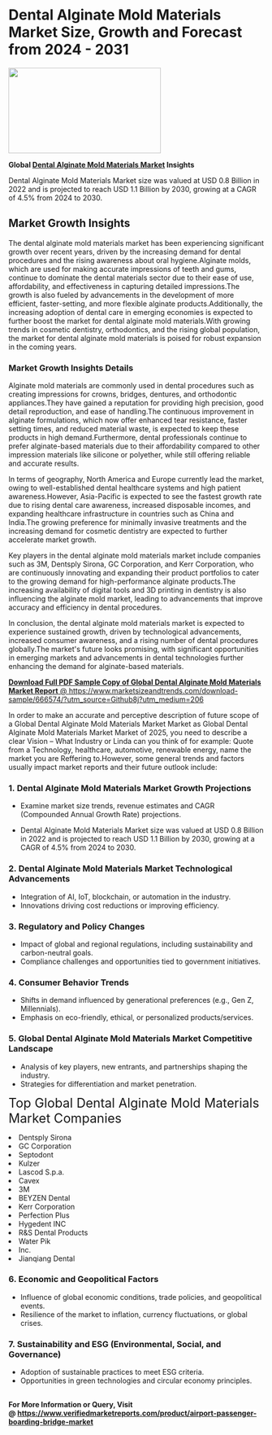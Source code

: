 <H1>Dental Alginate Mold Materials Market Size, Growth and Forecast from 2024 - 2031</H1><img class="aligncenter size-medium wp-image-584254" src="https://thirdeyenews.in/wp-content/uploads/2024/09/Global-Market-Research-300x168.jpeg" alt="" width="300" height="168" /><p><strong>Global&nbsp;<a href="https://www.marketsizeandtrends.com/download-sample/666574/?utm_source=Github8j?utm_medium=206">Dental Alginate Mold Materials Market</a> Insights</strong></p><p>Dental Alginate Mold Materials Market size was valued at USD 0.8 Billion in 2022 and is projected to reach USD 1.1 Billion by 2030, growing at a CAGR of 4.5% from 2024 to 2030.</p><p><h2>Market Growth Insights</h2> <p>The dental alginate mold materials market has been experiencing significant growth over recent years, driven by the increasing demand for dental procedures and the rising awareness about oral hygiene.Alginate molds, which are used for making accurate impressions of teeth and gums, continue to dominate the dental materials sector due to their ease of use, affordability, and effectiveness in capturing detailed impressions.The growth is also fueled by advancements in the development of more efficient, faster-setting, and more flexible alginate products.Additionally, the increasing adoption of dental care in emerging economies is expected to further boost the market for dental alginate mold materials.With growing trends in cosmetic dentistry, orthodontics, and the rising global population, the market for dental alginate mold materials is poised for robust expansion in the coming years.</p> <p><a href="#"></a></p> <h3>Market Growth Insights Details</h3> <p>Alginate mold materials are commonly used in dental procedures such as creating impressions for crowns, bridges, dentures, and orthodontic appliances.They have gained a reputation for providing high precision, good detail reproduction, and ease of handling.The continuous improvement in alginate formulations, which now offer enhanced tear resistance, faster setting times, and reduced material waste, is expected to keep these products in high demand.Furthermore, dental professionals continue to prefer alginate-based materials due to their affordability compared to other impression materials like silicone or polyether, while still offering reliable and accurate results.</p> <p>In terms of geography, North America and Europe currently lead the market, owing to well-established dental healthcare systems and high patient awareness.However, Asia-Pacific is expected to see the fastest growth rate due to rising dental care awareness, increased disposable incomes, and expanding healthcare infrastructure in countries such as China and India.The growing preference for minimally invasive treatments and the increasing demand for cosmetic dentistry are expected to further accelerate market growth.</p> <p>Key players in the dental alginate mold materials market include companies such as 3M, Dentsply Sirona, GC Corporation, and Kerr Corporation, who are continuously innovating and expanding their product portfolios to cater to the growing demand for high-performance alginate products.The increasing availability of digital tools and 3D printing in dentistry is also influencing the alginate mold market, leading to advancements that improve accuracy and efficiency in dental procedures.</p> <p>In conclusion, the dental alginate mold materials market is expected to experience sustained growth, driven by technological advancements, increased consumer awareness, and a rising number of dental procedures globally.The market's future looks promising, with significant opportunities in emerging markets and advancements in dental technologies further enhancing the demand for alginate-based materials.</p> <p><a href="#"></p><p><span class=""><strong>Download Full PDF Sample Copy of Global Dental Alginate Mold Materials Market Report</strong> @ <a href="https://www.marketsizeandtrends.com/download-sample/666574/?utm_source=Github8j?utm_medium=206" target="_blank">https://www.marketsizeandtrends.com/download-sample/666574/?utm_source=Github8j?utm_medium=206</a></span></p><p>In order to make an accurate and perceptive description of future scope of a Global&nbsp;Dental Alginate Mold Materials Market Market as Global&nbsp;Dental Alginate Mold Materials Market Market of 2025, you need to describe a clear Vision &ndash; What Industry or Linda can you think of for example: Quote from a Technology, healthcare, automotive, renewable energy, name the market you are Reffering to.However, some general trends and factors usually impact market reports and their future outlook include:</p><h3>1.&nbsp;<strong>Dental Alginate Mold Materials Market Growth Projections</strong></h3><ul><li>Examine market size trends, revenue estimates and CAGR (Compounded Annual Growth Rate) projections.</li><li><p>Dental Alginate Mold Materials Market size was valued at USD 0.8 Billion in 2022 and is projected to reach USD 1.1 Billion by 2030, growing at a CAGR of 4.5% from 2024 to 2030.</p></li></ul><h3>2.&nbsp;<strong>Dental Alginate Mold Materials Market Technological Advancements</strong></h3><ul><li>Integration of AI, IoT, blockchain, or automation in the industry.</li><li>Innovations driving cost reductions or improving efficiency.</li></ul><h3>3.&nbsp;<strong>Regulatory and Policy Changes</strong></h3><ul><li>Impact of global and regional regulations, including sustainability and carbon-neutral goals.</li><li>Compliance challenges and opportunities tied to government initiatives.</li></ul><h3>4.&nbsp;<strong>Consumer Behavior Trends</strong></h3><ul><li>Shifts in demand influenced by generational preferences (e.g., Gen Z, Millennials).</li><li>Emphasis on eco-friendly, ethical, or personalized products/services.</li></ul><h3>5.&nbsp;<strong>Global Dental Alginate Mold Materials Market Competitive Landscape</strong></h3><ul><li>Analysis of key players, new entrants, and partnerships shaping the industry.</li><li>Strategies for differentiation and market penetration.</li></ul><p data-pm-slice="1 1 []"><span style="color: inherit; font-family: inherit; font-size: 25px;">Top Global Dental Alginate Mold Materials Market Companies</span></p><div class="" data-test-id=""><p><li>Dentsply Sirona</li><li> GC Corporation</li><li> Septodont</li><li> Kulzer</li><li> Lascod S.p.a.</li><li> Cavex</li><li> 3M</li><li> BEYZEN Dental</li><li> Kerr Corporation</li><li> Perfection Plus</li><li> Hygedent INC</li><li> R&S Dental Products</li><li> Water Pik</li><li> Inc.</li><li> Jianqiang Dental</li></p></div><h3>6.&nbsp;<strong>Economic and Geopolitical Factors</strong></h3><ul><li>Influence of global economic conditions, trade policies, and geopolitical events.</li><li>Resilience of the market to inflation, currency fluctuations, or global crises.</li></ul><h3>7.&nbsp;<strong>Sustainability and ESG (Environmental, Social, and Governance)</strong></h3><ul><li>Adoption of sustainable practices to meet ESG criteria.</li><li>Opportunities in green technologies and circular economy principles.</li></ul><h2><strong style="font-size: 14px;">For More Information or Query, Visit @&nbsp;</strong><a style="background-color: #ffffff; font-size: 14px;" href="https://www.marketsizeandtrends.com/report/dental-alginate-mold-materials-market/" target="_blank">https://www.verifiedmarketreports.com/product/airport-passenger-boarding-bridge-market</a></h2>